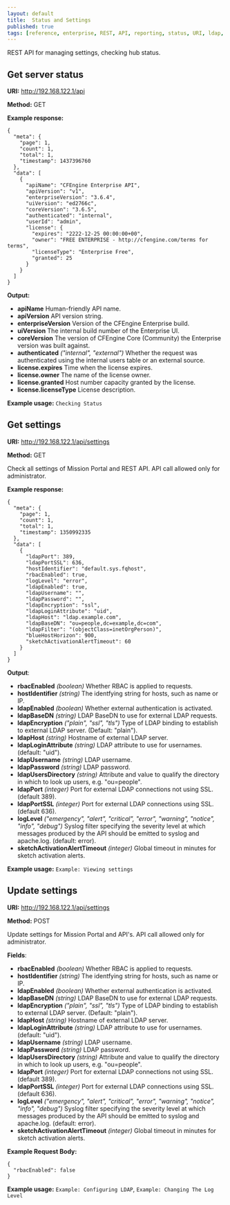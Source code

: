 ```yaml
---
layout: default
title:  Status and Settings
published: true
tags: [reference, enterprise, REST, API, reporting, status, URI, ldap, settings]
---
```


REST API for managing settings, checking hub status.

## Get server status

**URI:** http://192.168.122.1/api

**Method:** GET

**Example response:**

```
{
  "meta": {
    "page": 1,
    "count": 1,
    "total": 1,
    "timestamp": 1437396760
  },
  "data": [
    {
      "apiName": "CFEngine Enterprise API",
      "apiVersion": "v1",
      "enterpriseVersion": "3.6.4",
      "uiVersion": "ed2766c",
      "coreVersion": "3.6.5",
      "authenticated": "internal",
      "userId": "admin",
      "license": {
        "expires": "2222-12-25 00:00:00+00",
        "owner": "FREE ENTERPRISE - http://cfengine.com/terms for terms",
        "licenseType": "Enterprise Free",
        "granted": 25
      }
    }
  ]
}
```

**Output:**

* **apiName**
    Human-friendly API name.
* **apiVersion** 
    API version string.
* **enterpriseVersion** 
    Version of the CFEngine Enterprise build.
* **uiVersion** 
    The internal build number of the Enterprise UI.
* **coreVersion** 
    The version of CFEngine Core (Community) the Enterprise version was built against.
* **authenticated** *("internal", "external")* 
    Whether the request was authenticated using the internal users table or an external source.
* **license.expires** 
    Time when the license expires.
* **license.owner** 
    The name of the license owner.
* **license.granted** 
    Host number capacity granted by the license.
* **license.licenseType**
    License description.

**Example usage:** `Checking Status`

## Get settings

**URI:** http://192.168.122.1/api/settings

**Method:** GET

Check all settings of Mission Portal and REST API.
API call allowed only for administrator.

**Example response:**

```
{
  "meta": {
    "page": 1,
    "count": 1,
    "total": 1,
    "timestamp": 1350992335
  },
  "data": [
    {
      "ldapPort": 389,
      "ldapPortSSL": 636,
      "hostIdentifier": "default.sys.fqhost",
      "rbacEnabled": true,
      "logLevel": "error",
      "ldapEnabled": true,
      "ldapUsername": "",
      "ldapPassword": "",
      "ldapEncryption": "ssl",
      "ldapLoginAttribute": "uid",
      "ldapHost": "ldap.example.com",
      "ldapBaseDN": "ou=people,dc=example,dc=com",
      "ldapFilter": "(objectClass=inetOrgPerson)",
      "blueHostHorizon": 900,
      "sketchActivationAlertTimeout": 60
    }
  ]
}
```

**Output**:

* **rbacEnabled** *(boolean)* 
    Whether RBAC is applied to requests.
* **hostIdentifier** *(string)* 
    The identfying string for hosts, such as name or IP. 
* **ldapEnabled** *(boolean)* 
    Whether external authentication is activated.
* **ldapBaseDN** *(string)* 
    LDAP BaseDN to use for external LDAP requests.
* **ldapEncryption** *("plain", "ssl", "tls")* 
    Type of LDAP binding to establish to external LDAP server. (Default: "plain"). 
* **ldapHost** *(string)* 
    Hostname of external LDAP server.
* **ldapLoginAttribute** *(string)* 
    LDAP attribute to use for usernames. (default: "uid").
* **ldapUsername** *(string)* 
    LDAP username.
* **ldapPassword** *(string)* 
    LDAP password.
* **ldapUsersDirectory** *(string)* 
    Attribute and value to qualify the directory in which to look up users, e.g. "ou=people". 
* **ldapPort** *(integer)* 
    Port for external LDAP connections not using SSL. (default 389).
* **ldapPortSSL** *(integer)* 
    Port for external LDAP connections using SSL. (default 636). 
* **logLevel** *("emergency", "alert", "critical", "error", "warning", "notice", "info", "debug")* 
    Syslog filter specifying the severity level at which messages produced by the API should be emitted to syslog and apache.log. (default: error). 
* **sketchActivationAlertTimeout** *(integer)* 
    Global timeout in minutes for sketch activation alerts.

**Example usage:** `Example: Viewing settings`

## Update settings

**URI:** http://192.168.122.1/api/settings

**Method:** POST

Update settings for Mission Portal and API's.
API call allowed only for administrator.

**Fields**:

* **rbacEnabled** *(boolean)* 
    Whether RBAC is applied to requests.
* **hostIdentifier** *(string)* 
    The identfying string for hosts, such as name or IP. 
* **ldapEnabled** *(boolean)* 
    Whether external authentication is activated.
* **ldapBaseDN** *(string)* 
    LDAP BaseDN to use for external LDAP requests.
* **ldapEncryption** *("plain", "ssl", "tls")* 
    Type of LDAP binding to establish to external LDAP server. (Default: "plain"). 
* **ldapHost** *(string)* 
    Hostname of external LDAP server.
* **ldapLoginAttribute** *(string)* 
    LDAP attribute to use for usernames. (default: "uid").
* **ldapUsername** *(string)* 
    LDAP username.
* **ldapPassword** *(string)* 
    LDAP password.
* **ldapUsersDirectory** *(string)* 
    Attribute and value to qualify the directory in which to look up users, e.g. "ou=people". 
* **ldapPort** *(integer)* 
    Port for external LDAP connections not using SSL. (default 389).
* **ldapPortSSL** *(integer)* 
    Port for external LDAP connections using SSL. (default 636). 
* **logLevel** *("emergency", "alert", "critical", "error", "warning", "notice", "info", "debug")* 
    Syslog filter specifying the severity level at which messages produced by the API should be emitted to syslog and apache.log. (default: error). 
* **sketchActivationAlertTimeout** *(integer)* 
    Global timeout in minutes for sketch activation alerts.

**Example Request Body:**

```
{
  "rbacEnabled": false
}
```

**Example usage:** `Example: Configuring LDAP`, `Example: Changing The Log Level`
